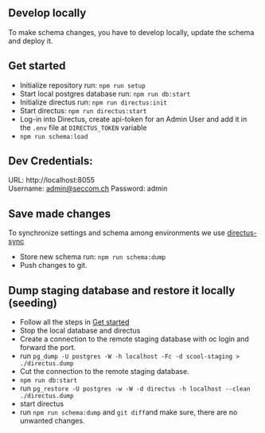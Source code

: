 ## Develop locally
To make schema changes, you have to develop locally, update the schema and deploy it.

## Get started
- Initialize repository run: `npm run setup`
- Start local postgres database run: `npm run db:start`
- Initialize directus run: `npm run directus:init`
- Start directus: `npm run directus:start`
- Log-in into Directus, create api-token for an Admin User and add it in the `.env` file at `DIRECTUS_TOKEN` variable
- `npm run schema:load`

## Dev Credentials:
URL: http://localhost:8055  
Username: admin@seccom.ch
Password: admin

## Save made changes
To synchronize settings and schema among environments we use [directus-sync](https://tractr.github.io/directus-sync/)
- Store new schema run: `npm run schema:dump`
- Push changes to git.

## Dump staging database and restore it locally (seeding)
- Follow all the steps in [Get started](#get-started)
- Stop the local database and directus
- Create a connection to the remote staging database with oc login and forward the port.
- run `pg_dump -U postgres -W -h localhost -Fc -d scool-staging > ./directus.dump`
- Cut the connection to the remote staging database.
- `npm run db:start`
- run `pg_restore -U postgres -w -W -d directus -h localhost --clean ./directus.dump`
- start directus
- run `npm run schema:dump` and `git diff`and make sure, there are no unwanted changes.